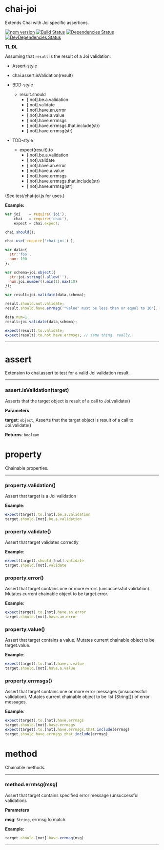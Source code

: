 # chai-joi

Extends Chai with Joi specific assertions.

[![npm version](https://badge.fury.io/js/chai-joi.svg)](http://badge.fury.io/js/chai-joi)
[![Build Status](https://travis-ci.org/raisch/chai-joi.svg?branch=master)](https://travis-ci.org/raisch/chai-joi)
[![Dependencies Status](https://david-dm.org/raisch/chai-joi.svg)](https://david-dm.org/raisch/chai-joi)
[![DevDependencies Status](https://david-dm.org/raisch/chai-joi/dev-status.svg)](https://david-dm.org/raisch/chai-joi#info=devDependencies)

**TL;DL**

Assuming that `result` is the result of a Joi validation:

- Assert-style
 - chai.assert.isValidation(result)
 
- BDD-style
  - result.should
    - [.not].be.a.validation
    - [.not].validate
    - [.not].have.an.error
    - [.not].have.a.value
    - [.not].have.errmsgs
    - [.not].have.errmsgs.that.include(str)
    - [.not].have.errmsg(str)
   
- TDD-style
  - expect(result).to
    - [.not].be.a.validation
    - [.not].validate
    - [.not].have.an.error
    - [.not].have.a.value
    - [.not].have.errmsgs
    - [.not].have.errmsgs.that.include(str)
    - [.not].have.errmsg(str)

(See test/chai-joi.js for uses.)

**Example:**
```js
var joi    = require('joi'),
    chai   = require('chai'),
    expect = chai.expect;

chai.should();

chai.use( require('chai-joi') );

var data={
  str:'foo',
  num: 100
};

var schema=joi.object({
  str:joi.string().allow(''),
  num:joi.number().min(1).max(10)
});

var result=joi.validate(data,schema);

result.should.not.validate;
result.should.have.errmsg('"value" must be less than or equal to 10');

data.num=1;
result=joi.validate(data,schema);

expect(result).to.validate;
expect(result).to.not.have.errmsgs; // same thing, really.
```

* * *


# assert

Extension to chai.assert to test for a valid Joi validation result.



* * *

### assert.isValidation(target) 

Asserts that the target object is result of a call to Joi.validate()

**Parameters**

**target**: `object`, Asserts that the target object is result of a call to Joi.validate()

**Returns**: `boolean`



# property

Chainable properties.



* * *

### property.validation() 

Assert that target is a Joi validation


**Example**:
```js
expect(target).to.[not].be.a.validation
target.should.[not].be.a.validation
```


### property.validate() 

Assert that target validates correctly


**Example**:
```js
expect(target).should.[not].validate
target.should.[not].validate
```


### property.error() 

Assert that target contains one or more errors (unsuccessful validation).
Mutates current chainable object to be target.error.


**Example**:
```js
expect(target).to.[not].have.an.error
target.should.[not].have.an.error
```


### property.value() 

Assert that target contains a value.
Mutates current chainable object to be target.value.


**Example**:
```js
expect(target).to.[not].have.a.value
target.should.[not].have.a.value
```


### property.errmsgs() 

Assert that target contains one or more error messages (unsuccessful validation).
Mutates current chainable object to be list {String[]} of error messages.


**Example**:
```js
expect(target).to.[not].have.errmsgs
target.should.[not].have.errmsgs
expect(target).to.[not].have.errmsgs.that.include(errmsg)
target.should.have.errmsgs.that.include(errmsg)
```



# method

Chainable methods.



* * *

### method.errmsg(msg) 

Assert that target contains specified error message (unsuccessful validation).

**Parameters**

**msg**: `String`, errmsg to match


**Example**:
```js
target.should.[not].have.errmsg(msg)
```



* * *










